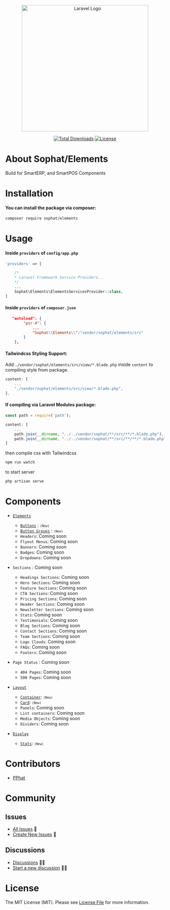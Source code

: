 <p align="center"><a href="https://laravel.com" target="_blank"><img src="https://raw.githubusercontent.com/laravel/art/master/logo-lockup/5%20SVG/2%20CMYK/1%20Full%20Color/laravel-logolockup-cmyk-red.svg" width="400" alt="Laravel Logo"></a></p>

<p align="center">
<a href="https://packagist.org/packages/sophat/elements"><img src="https://img.shields.io/packagist/dt/sophat/elements" alt="Total Downloads"></a>
<a href="https://packagist.org/packages/sophat/elements"><img src="https://img.shields.io/packagist/l/sophat/elements" alt="License"></a>
</p>

# About Sophat/Elements
Build for SmartERP, and SmartPOS Components

# Installation

#### You can install the package via composer:

```bash
composer require sophat/elements
```

#   Usage 

#### Inside `providers` of `config/app.php` 
```php
'providers' => [

    /*
    * Laravel Framework Service Providers...
    */
    ...
    Sophat\Elements\ElementsServicesProvider::class,
]
```

#### Inside `providers` of `composer.json` 

```json
   "autoload": {
        "psr-4": {
            ...
            "Sophat\\Elements\\":"vendor/sophat/elements/src"
        }
    },
```
#### Tailwindcss Styling Support:
Add `./vendor/sophat/elements/src/view/*.blade.php` inside `content` to compiling style from package.
```js
content: [
    ...
    "./vendor/sophat/elements/src/view/*.blade.php",
],

```

#### If compiling via Laravel Modules package:
```js
const path = require('path'); 
```
```js
content: [
    ...
    path.join(__dirname, "../../vendor/sophat/**/src/**/*.blade.php"),
    path.join(__dirname, "../../vendor/sophat/**/src/**/**/*.blade.php"),
]
```
then compile css with Tailwindcss

```bash
npm run watch
```

to start server
```bash
php artisan serve
```
#   Components
-   [`Elements`](documents/elements/)
    -   [`Buttons`](documents/elements/buttons.md) : <small>`(New)`</small>
    -   [`Button Groups`](documents/elements/buttons.md#-group-buttons) : <small>`(New)`</small>
    -   `Headers`: Coming soon
    -   `Flyout Menus`: Coming soon
    -   `Banners`: Coming soon
    -   `Badges`: Coming soon
    -   `Dropdowns`: Coming soon

-   `Sections` : Coming soon
    -   `Headings Sections`: Coming soon
    -   `Hero Sections`: Coming soon
    -   `Feature Sections`: Coming soon
    -   `CTA Sections`: Coming soon
    -   `Pricing Sections`: Coming soon
    -   `Header Sections`: Coming soon
    -   `Newsletter Sections`: Coming soon
    -   `Stats`: Coming soon
    -   `Testimonials`: Coming soon
    -   `Blog Sections`: Coming soon
    -   `Contact Sections`: Coming soon
    -   `Team Sections`: Coming soon
    -   `Logo Clouds`: Coming soon
    -   `FAQs`: Coming soon
    -   `Footers`: Coming soon
    
-   `Page Status` : Coming soon
    -   `404 Pages`: Coming soon
    -   `500 Pages`: Coming soon

-   [`Layout`](documents/layouts/) 
    -   [`Container`](documents/layouts/container.md): <small>`(New)`</small>
    -   [`Card`](documents/layouts/container.md#x-card): <small>`(New)`</small>
    -   `Panels`: Coming soon
    -   `List containers`: Coming soon
    -   `Media Objects`: Coming soon
    -   `Dividers`: Coming soon

-   [`Display`](documents/display/)
    -   [`Stats`](documents/display/stats.md#x-stats): <small>`(New)`</small>
#   Contributors

- [PPhat](https://github.com/pphatDev) 

    <!-- Thank you for considering contributing to `Sophat/Elements`! You can read the contribution guide [here](CONTRIBUTING.md). -->
#   Community
##   Issues

- [All Issues](https://github.com/iMSophat/elements/issues) 🚧
- [Create New Issues](https://github.com/iMSophat/elements/issues/new) 🚧

##   Discussions

- [Discussions](https://github.com/orgs/iMSophat/discussions) 📣🔔
- [Start a new discussion](https://github.com/orgs/iMSophat/discussions/new?category=q-a) 📣🔔



#   License

The MIT License (MIT). Please see [License File](LICENSE) for more information.